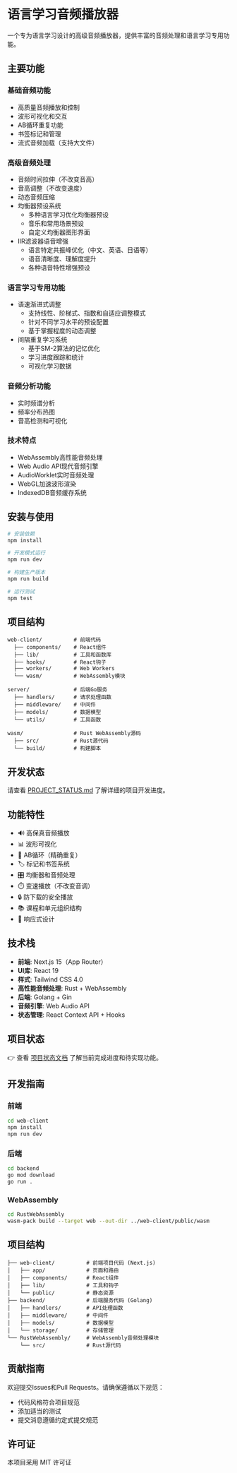 # 语言学习音频播放器

一个专为语言学习设计的高级音频播放器，提供丰富的音频处理和语言学习专用功能。

## 主要功能

### 基础音频功能
- 高质量音频播放和控制
- 波形可视化和交互
- AB循环重复功能
- 书签标记和管理
- 流式音频加载（支持大文件）

### 高级音频处理
- 音频时间拉伸（不改变音高）
- 音高调整（不改变速度）
- 动态音频压缩
- 均衡器预设系统
  - 多种语言学习优化均衡器预设
  - 音乐和常用场景预设
  - 自定义均衡器图形界面
- IIR滤波器语音增强
  - 语言特定共振峰优化（中文、英语、日语等）
  - 语音清晰度、理解度提升
  - 各种语音特性增强预设

### 语言学习专用功能
- 语速渐进式调整
  - 支持线性、阶梯式、指数和自适应调整模式
  - 针对不同学习水平的预设配置
  - 基于掌握程度的动态调整
- 间隔重复学习系统
  - 基于SM-2算法的记忆优化
  - 学习进度跟踪和统计
  - 可视化学习数据

### 音频分析功能
- 实时频谱分析
- 频率分布热图
- 音高检测和可视化

### 技术特点
- WebAssembly高性能音频处理
- Web Audio API现代音频引擎
- AudioWorklet实时音频处理
- WebGL加速波形渲染
- IndexedDB音频缓存系统

## 安装与使用

```bash
# 安装依赖
npm install

# 开发模式运行
npm run dev

# 构建生产版本
npm run build

# 运行测试
npm test
```

## 项目结构

```
web-client/          # 前端代码
  ├── components/    # React组件
  ├── lib/           # 工具和函数库
  ├── hooks/         # React钩子
  ├── workers/       # Web Workers
  └── wasm/          # WebAssembly模块

server/              # 后端Go服务
  ├── handlers/      # 请求处理函数
  ├── middleware/    # 中间件
  ├── models/        # 数据模型
  └── utils/         # 工具函数

wasm/                # Rust WebAssembly源码
  ├── src/           # Rust源代码
  └── build/         # 构建脚本
```

## 开发状态

请查看 [PROJECT_STATUS.md](PROJECT_STATUS.md) 了解详细的项目开发进度。

## 功能特性

- 🔊 高保真音频播放
- 📊 波形可视化
- 🔄 AB循环（精确重复）
- 🏷️ 标记和书签系统
- 🎛️ 均衡器和音频处理
- ⏱️ 变速播放（不改变音调）
- 🔒 防下载的安全播放
- 📚 课程和单元组织结构
- 📱 响应式设计

## 技术栈

- **前端**: Next.js 15（App Router）
- **UI库**: React 19
- **样式**: Tailwind CSS 4.0
- **高性能音频处理**: Rust + WebAssembly
- **后端**: Golang + Gin
- **音频引擎**: Web Audio API
- **状态管理**: React Context API + Hooks

## 项目状态

👉 查看 [项目状态文档](./PROJECT_STATUS.md) 了解当前完成进度和待实现功能。

## 开发指南

### 前端

```bash
cd web-client
npm install
npm run dev
```

### 后端

```bash
cd backend
go mod download
go run .
```

### WebAssembly

```bash
cd RustWebAssembly
wasm-pack build --target web --out-dir ../web-client/public/wasm
```

## 项目结构

```
├── web-client/          # 前端项目代码 (Next.js)
│   ├── app/             # 页面和路由
│   ├── components/      # React组件
│   ├── lib/             # 工具和钩子
│   └── public/          # 静态资源
├── backend/             # 后端服务代码 (Golang)
│   ├── handlers/        # API处理函数
│   ├── middleware/      # 中间件
│   ├── models/          # 数据模型
│   └── storage/         # 存储管理
└── RustWebAssembly/     # WebAssembly音频处理模块
    └── src/             # Rust源代码
```

## 贡献指南

欢迎提交Issues和Pull Requests。请确保遵循以下规范：

- 代码风格符合项目规范
- 添加适当的测试
- 提交消息遵循约定式提交规范

## 许可证

本项目采用 MIT 许可证 